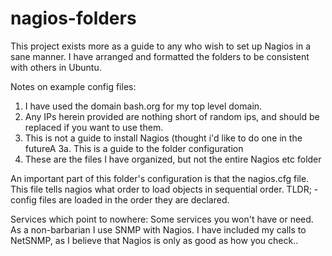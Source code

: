 nagios-folders
==============
This project exists more as a guide to any who wish to set up Nagios in a sane manner. I have arranged and formatted the folders to be consistent with others in Ubuntu. 

Notes on example config files:
  1. I have used the domain bash.org for my top level domain.
  2. Any IPs herein provided are nothing short of random ips, and should be replaced if you want to use them. 
  3. This is not a guide to install Nagios (thought i'd like to do one in the futureA
    3a. This is a guide to the folder configuration
  4. These are the files I have organized, but not the entire Nagios etc folder

An important part of this folder's configuration is that the nagios.cfg file. This file tells nagios what order to load objects in sequential order.
  TLDR; - config files are loaded in the order they are declared.

Services which point to nowhere:
  Some services you won't have or need. As a non-barbarian I use SNMP with Nagios. I have included my calls to NetSNMP, as I believe that Nagios is only as good as how you check.. 
